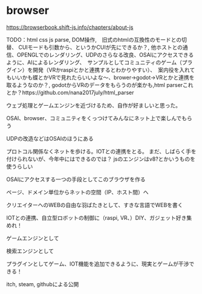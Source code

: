# browser
https://browserbook.shift-js.info/chapters/about-js
<p>
  TODO：html css js parse, DOM操作,　旧式のhtmlの互換性のモードとの切替、 CUIモードも引数から、というかCUIが先にできるか？, 他ホストとの通信、OPENGLでのレンダリング、UDPのさらなる改良、OSAIにアクセスできるように、AIによるレンダリング、　サンプルとしてコミュニティのゲーム（プラグイン）を開発（VRかraspiとかと連携するとわかりやすい）、　案内役を入れてもいいかも蝶とかVRで見れたらいいよな～、brower->godot->VRとかと連携を取るようなのか？, godotからVRのデータをもらうのが楽かも,html parserこれとか？https://github.com/nana2017july/html_parser
<p>
ウェブ処理とゲームエンジンを近づけるため、自作が好ましいと思った。
<p>
OSAI、browser、コミュニティをくっつけてみんなにネット上で楽しんでもらう
<p>
UDPの改造などはOSAIのほうにある
<p>
プロトコル関係なくネットを歩ける。IOTとの連携をとる。
まだ、しばらく手を付けられないが、今年中にはできるのでは？
jsのエンジンはv8?とかいうものを使うらしい
<p>
OSAIにアクセスする一つの手段としてこのブラウザを作る
<p>
ページ、ドメイン単位からネットの空間（IP、ホスト間）へ
<p>
クリエイターへのWEBの自由な羽ばたきとして、すきな言語でWEBを書く
<p>
IOTとの連携、自立型ロボットの制御に（raspi, VR、）DIY、ガジェット好き集めれ！
<p>
ゲームエンジンとして
<p>
検索エンジンとして
<p>
プラグインとしてゲーム、IOT機能を追加できるように、現実とゲームが干渉できる！
<p>
itch, steam, githubによる公開
